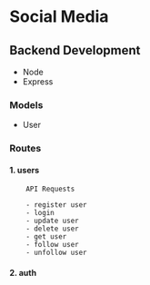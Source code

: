 # Social Media

## Backend Development

- Node 
- Express

### Models

- User

### Routes


#### 1. users

        API Requests

        - register user
        - login
        - update user
        - delete user
        - get user
        - follow user
        - unfollow user
#### 2. auth
